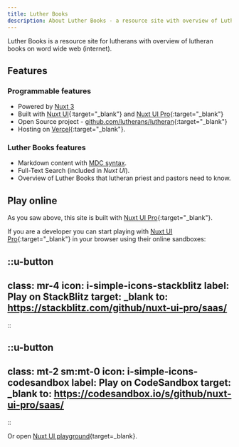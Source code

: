```yaml
---
title: Luther Books
description: About Luther Books - a resource site with overview of Luther Books on net.
---
```


Luther Books is a resource site for lutherans with overview of lutheran books on word wide web (internet).

## Features
### Programmable features
- Powered by [Nuxt 3](https://nuxt.com)
- Built with [Nuxt UI](https://ui.nuxt.com){:target="_blank"} and [Nuxt UI Pro](https://ui.nuxt.com/pro){:target="_blank"}
- Open Source project - [github.com/lutherans/lutheran](https://github.com/lutherans/lutheran){:target="_blank"}
- Hosting on [Vercel](https://vercel.com/docs/deployments/git/vercel-for-github){:target="_blank"}.

### Luther Books features
- Markdown content with [MDC syntax](https://content.nuxt.com/usage/markdown).
- Full-Text Search (included in _Nuxt UI_).
- Overview of Luther Books that lutheran priest and pastors need to know.

## Play online
As you saw above, this site is built with [Nuxt UI Pro](https://ui.nuxt.com/pro){:target="_blank"}.

If you are a developer you can start playing with [Nuxt UI Pro](https://ui.nuxt.com/pro){:target="_blank"} in your browser using their online sandboxes:

::u-button
---
class: mr-4
icon: i-simple-icons-stackblitz
label: Play on StackBlitz
target: _blank
to: https://stackblitz.com/github/nuxt-ui-pro/saas/
---
::

::u-button
---
class: mt-2 sm:mt-0
icon: i-simple-icons-codesandbox
label: Play on CodeSandbox
target: _blank
to: https://codesandbox.io/s/github/nuxt-ui-pro/saas/
---
::

Or open [Nuxt UI playground](https://ui.nuxt.com/playground){target=_blank}.

